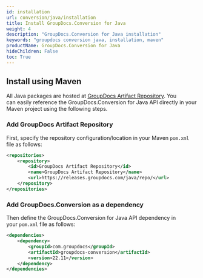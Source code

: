 ```yaml
---
id: installation
url: conversion/java/installation
title: Install GroupDocs.Conversion for Java
weight: 4
description: "GroupDocs.Conversion for Java installation"
keywords: "groupdocs conversion java, installation, maven"
productName: GroupDocs.Conversion for Java
hideChildren: False
toc: True
---
```


## Install using Maven

All Java packages are hosted at [GroupDocs Artifact Repository](https://repository.groupdocs.com/). You can easily reference the GroupDocs.Conversion for Java API directly in your Maven project using the following steps.

### Add GroupDocs Artifact Repository

First, specify the repository configuration/location in your Maven `pom.xml` file as follows:

```xml
<repositories>
    <repository>
        <id>GroupDocs Artifact Repository</id>
        <name>GroupDocs Artifact Repository</name>
        <url>https://releases.groupdocs.com/java/repo/</url>
    </repository>
</repositories>
```

### Add GroupDocs.Conversion as a dependency

Then define the GroupDocs.Conversion for Java API dependency in your `pom.xml` file as follows:

```xml
<dependencies>
    <dependency>
        <groupId>com.groupdocs</groupId>
        <artifactId>groupdocs-conversion</artifactId>
        <version>22.11</version>
    </dependency>
</dependencies>
```

